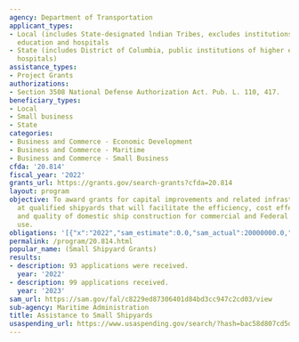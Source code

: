 ```yaml
---
agency: Department of Transportation
applicant_types:
- Local (includes State-designated lndian Tribes, excludes institutions of higher
  education and hospitals
- State (includes District of Columbia, public institutions of higher education and
  hospitals)
assistance_types:
- Project Grants
authorizations:
- Section 3508 National Defense Authorization Act. Pub. L. 110, 417.
beneficiary_types:
- Local
- Small business
- State
categories:
- Business and Commerce - Economic Development
- Business and Commerce - Maritime
- Business and Commerce - Small Business
cfda: '20.814'
fiscal_year: '2022'
grants_url: https://grants.gov/search-grants?cfda=20.814
layout: program
objective: To award grants for capital improvements and related infrastructure improvements
  at qualified shipyards that will facilitate the efficiency, cost effectiveness,
  and quality of domestic ship construction for commercial and Federal Government
  use.
obligations: '[{"x":"2022","sam_estimate":0.0,"sam_actual":20000000.0,"usa_spending_actual":16403857.0},{"x":"2023","sam_estimate":20000000.0,"sam_actual":0.0,"usa_spending_actual":16713351.0},{"x":"2024","sam_estimate":20000000.0,"sam_actual":0.0,"usa_spending_actual":0.0}]'
permalink: /program/20.814.html
popular_name: (Small Shipyard Grants)
results:
- description: 93 applications were received.
  year: '2022'
- description: 99 applications received.
  year: '2023'
sam_url: https://sam.gov/fal/c8229ed87306401d84bd3cc947c2cd03/view
sub-agency: Maritime Administration
title: Assistance to Small Shipyards
usaspending_url: https://www.usaspending.gov/search/?hash=bac58d807cd5d01e1aa1046182c57f4a
---
```

